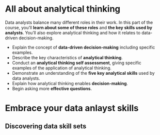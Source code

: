 # All about analytical thinking

Data analysts balance many different roles in their work. In this part of the course, you’ll **learn about some of these roles** and **the key skills used by analysts**. You’ll also explore analytical thinking and how it relates to data-driven decision-making.
  
* Explain the concept of **data-driven decision-making** including specific examples.
* Describe the key characteristics of **analytical thinking**.
* Conduct an **analytical thinking self assessment**, giving specific examples of the application of analytical thinking.
* Demonstrate an understanding of the **five key analytical skills** used by data analysts.
* Explain how analytical thinking enables **decision-making**.
* Begin asking more **effective questions**.

# Embrace your data anlayst skills

## Discovering data skill sets

